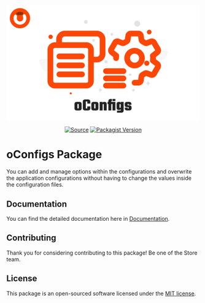 <p align="center"><img src="./cover.svg" alt="oConfigs Package"/></p>

<p align="center">
  <a href="https://packagist.org/packages/obelaw/o-configs" target="_blank"><img src="https://img.shields.io/static/v1?label=Packagist&message=obelaw/o-configs&color=blue&logo=packagist&logoColor=white" alt="Source"></a>
  <a href="https://packagist.org/packages/obelaw/o-configs" target="_blank"><img src="https://poser.pugx.org/obelaw/o-configs/v" alt="Packagist Version"></a>
</p>

# oConfigs Package

You can add and manage options within the configurations and overwrite the application configurations without having to change the values inside the configuration files.

## Documentation

You can find the detailed documentation here in [Documentation](https://obelaw.com/docs/1.x/packages/o-configs.html).

## Contributing

Thank you for considering contributing to this package! Be one of the Store team.

## License

This package is an open-sourced software licensed under the [MIT license](https://opensource.org/licenses/MIT).
